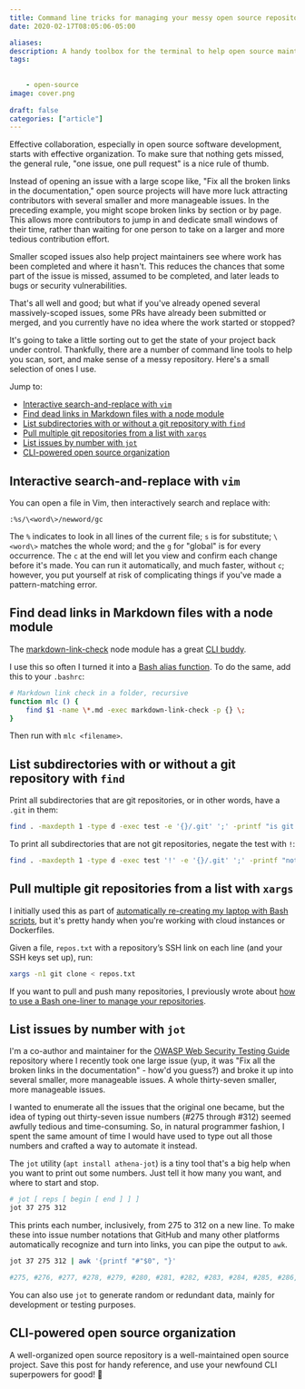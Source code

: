 ```yaml
---
title: Command line tricks for managing your messy open source repository
date: 2020-02-17T08:05:06-05:00

aliases:
description: A handy toolbox for the terminal to help open source maintainers make their projects sparkle.
tags:
    
    
    - open-source
image: cover.png
 
draft: false
categories: ["article"]
---
```


Effective collaboration, especially in open source software development, starts with effective organization. To make sure that nothing gets missed, the general rule, "one issue, one pull request" is a nice rule of thumb.

Instead of opening an issue with a large scope like, "Fix all the broken links in the documentation," open source projects will have more luck attracting contributors with several smaller and more manageable issues. In the preceding example, you might scope broken links by section or by page. This allows more contributors to jump in and dedicate small windows of their time, rather than waiting for one person to take on a larger and more tedious contribution effort.

Smaller scoped issues also help project maintainers see where work has been completed and where it hasn't. This reduces the chances that some part of the issue is missed, assumed to be completed, and later leads to bugs or security vulnerabilities.

That's all well and good; but what if you've already opened several massively-scoped issues, some PRs have already been submitted or merged, and you currently have no idea where the work started or stopped?

It's going to take a little sorting out to get the state of your project back under control. Thankfully, there are a number of command line tools to help you scan, sort, and make sense of a messy repository. Here's a small selection of ones I use.

Jump to:

- [Interactive search-and-replace with `vim`](#interactive-search-and-replace-with-vim)
- [Find dead links in Markdown files with a node module](#find-dead-links-in-markdown-files-with-a-node-module)
- [List subdirectories with or without a git repository with `find`](#list-subdirectories-with-or-without-a-git-repository-with-find)
- [Pull multiple git repositories from a list with `xargs`](#pull-multiple-git-repositories-from-a-list-with-xargs)
- [List issues by number with `jot`](#list-issues-by-number-with-jot)
- [CLI-powered open source organization](#cli-powered-open-source-organization)

## Interactive search-and-replace with `vim`

You can open a file in Vim, then interactively search and replace with:

```vim
:%s/\<word\>/newword/gc
```

The `%` indicates to look in all lines of the current file; `s` is for substitute; `\<word\>` matches the whole word; and the `g` for "global" is for every occurrence. The `c` at the end will let you view and confirm each change before it's made. You can run it automatically, and much faster, without `c`; however, you put yourself at risk of complicating things if you've made a pattern-matching error.

## Find dead links in Markdown files with a node module

The [markdown-link-check](https://github.com/tcort/markdown-link-check) node module has a great [CLI buddy](https://github.com/tcort/markdown-link-check#command-line-tool).

I use this so often I turned it into a [Bash alias function](/blog/how-to-do-twice-as-much-with-half-the-keystrokes-using-.bashrc/#bash-functions). To do the same, add this to your `.bashrc`:

```sh
# Markdown link check in a folder, recursive
function mlc () {
    find $1 -name \*.md -exec markdown-link-check -p {} \;
}
```

Then run with `mlc <filename>`.

## List subdirectories with or without a git repository with `find`

Print all subdirectories that are git repositories, or in other words, have a `.git` in them:

```sh
find . -maxdepth 1 -type d -exec test -e '{}/.git' ';' -printf "is git repo: %p\n"
```

To print all subdirectories that are not git repositories, negate the test with `!`:

```sh
find . -maxdepth 1 -type d -exec test '!' -e '{}/.git' ';' -printf "not git repo: %p\n"
```

## Pull multiple git repositories from a list with `xargs`

I initially used this as part of [automatically re-creating my laptop with Bash scripts](/blog/how-to-set-up-a-fresh-ubuntu-desktop-using-only-dotfiles-and-bash-scripts/), but it's pretty handy when you're working with cloud instances or Dockerfiles.

Given a file, `repos.txt` with a repository’s SSH link on each line (and your SSH keys set up), run:

```sh
xargs -n1 git clone < repos.txt
```

If you want to pull and push many repositories, I previously wrote about [how to use a Bash one-liner to manage your repositories](/posts/how-to-write-bash-one-liners-for-cloning-and-managing-github-and-gitlab-repositories/).

## List issues by number with `jot`

I'm a co-author and maintainer for the [OWASP Web Security Testing Guide](https://github.com/OWASP/wstg/) repository where I recently took one large issue (yup, it was "Fix all the broken links in the documentation" - how'd you guess?) and broke it up into several smaller, more manageable issues. A whole thirty-seven smaller, more manageable issues.

I wanted to enumerate all the issues that the original one became, but the idea of typing out thirty-seven issue numbers (#275 through #312) seemed awfully tedious and time-consuming. So, in natural programmer fashion, I spent the same amount of time I would have used to type out all those numbers and crafted a way to automate it instead.

The `jot` utility (`apt install athena-jot`) is a tiny tool that's a big help when you want to print out some numbers. Just tell it how many you want, and where to start and stop.

```sh
# jot [ reps [ begin [ end ] ] ]
jot 37 275 312
```

This prints each number, inclusively, from 275 to 312 on a new line. To make these into issue number notations that GitHub and many other platforms automatically recognize and turn into links, you can pipe the output to `awk`.

```sh
jot 37 275 312 | awk '{printf "#"$0", "}'

#275, #276, #277, #278, #279, #280, #281, #282, #283, #284, #285, #286, #287, #288, #289, #290, #291, #292, #293, #295, #296, #297, #298, #299, #300, #301, #302, #303, #304, #305, #306, #307, #308, #309, #310, #311, #312
```

You can also use `jot` to generate random or redundant data, mainly for development or testing purposes.

## CLI-powered open source organization

A well-organized open source repository is a well-maintained open source project. Save this post for handy reference, and use your newfound CLI superpowers for good! 🚀
